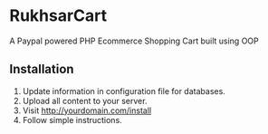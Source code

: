 # RukhsarCart
A Paypal powered PHP Ecommerce Shopping Cart built using OOP

## Installation

1. Update information in configuration file for databases.
2. Upload all content to your server.
3. Visit http://yourdomain.com/install
4. Follow simple instructions.
